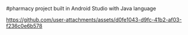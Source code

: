 #pharmacy project built in Android Studio with Java language




https://github.com/user-attachments/assets/d0fe1043-d9fc-41b2-af03-f236c0e6b578

